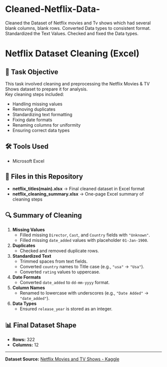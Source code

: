 # Cleaned-Netflix-Data-
Cleaned the Dataset of Netflix movies and Tv shows which had several blank columns, blank rows. Converted Data types to consistent format. Standardized the Text Values. Checked and fixed the Data types.
# Netflix Dataset Cleaning (Excel)

## 📌 Task Objective
This task involved cleaning and preprocessing the Netflix Movies & TV Shows dataset to prepare it for analysis.  
Key cleaning steps included:
- Handling missing values
- Removing duplicates
- Standardizing text formatting
- Fixing date formats
- Renaming columns for uniformity
- Ensuring correct data types

## 🛠 Tools Used
- Microsoft Excel

## 📂 Files in this Repository
- **netflix_titles(main).xlsx** → Final cleaned dataset in Excel format
- **netflix_cleaning_summary.xlsx** → One-page Excel summary of cleaning steps

## 🔍 Summary of Cleaning
1. **Missing Values**
   - Filled missing `Director`, `Cast`, and `Country` fields with `"Unknown"`.
   - Filled missing `date_added` values with placeholder `01-Jan-1900`.
2. **Duplicates**
   - Checked and removed duplicate rows.
3. **Standardized Text**
   - Trimmed spaces from text fields.
   - Converted `country` names to Title case (e.g., `"usa"` → `"Usa"`).
   - Converted `rating` values to uppercase.
4. **Date Formats**
   - Converted `date_added` to `dd-mm-yyyy` format.
5. **Column Names**
   - Renamed to lowercase with underscores (e.g., `"Date Added"` → `"date_added"`).
6. **Data Types**
   - Ensured `release_year` is stored as an integer.

## 📊 Final Dataset Shape
- **Rows:** 322
- **Columns:** 12

---

**Dataset Source:** [Netflix Movies and TV Shows - Kaggle](https://www.kaggle.com/datasets/shivamb/netflix-shows)
